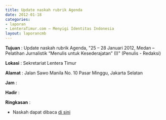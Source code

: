```yaml
---
title: Update naskah rubrik Agenda
date: 2012-01-18
categories:
- laporan
- LenteraTimur.com – Menyigi Identitas Indonesia
layout: laporancmb
---
```


**Tujuan** : Update naskah rubrik Agenda, "25 – 28 Januari 2012, Medan – Pelatihan Jurnalistik “Menulis untuk Kesederajatan” (I)" (Penulis - Redaksi) 

**Lokasi** : Sekretariat Lentera Timur 

**Alamat** : Jalan Sawo Manila No. 10 Pasar Minggu, Jakarta Selatan

**Jam** : 

**Hadir** :  

**Ringkasan** : 
* Naskah dapat dibaca [di sini](http://www.lenteratimur.com/25-%E2%80%93-28-januari-2012-medan-%E2%80%93-pelatihan-jurnalistik-%E2%80%9Cmenulis-untuk-kesederajatan-i/)
